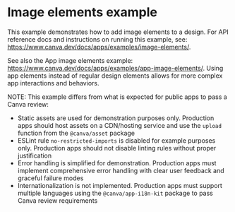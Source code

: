 # Image elements example

This example demonstrates how to add image elements to a design.
For API reference docs and instructions on running this example, see: https://www.canva.dev/docs/apps/examples/image-elements/.

See also the App image elements example: https://www.canva.dev/docs/apps/examples/app-image-elements/. Using app elements instead of regular design elements allows for more complex app interactions and behaviors.

NOTE: This example differs from what is expected for public apps to pass a Canva review:

- Static assets are used for demonstration purposes only. Production apps should host assets on a CDN/hosting service and use the `upload` function from the `@canva/asset` package
- ESLint rule `no-restricted-imports` is disabled for example purposes only. Production apps should not disable linting rules without proper justification
- Error handling is simplified for demonstration. Production apps must implement comprehensive error handling with clear user feedback and graceful failure modes
- Internationalization is not implemented. Production apps must support multiple languages using the `@canva/app-i18n-kit` package to pass Canva review requirements
